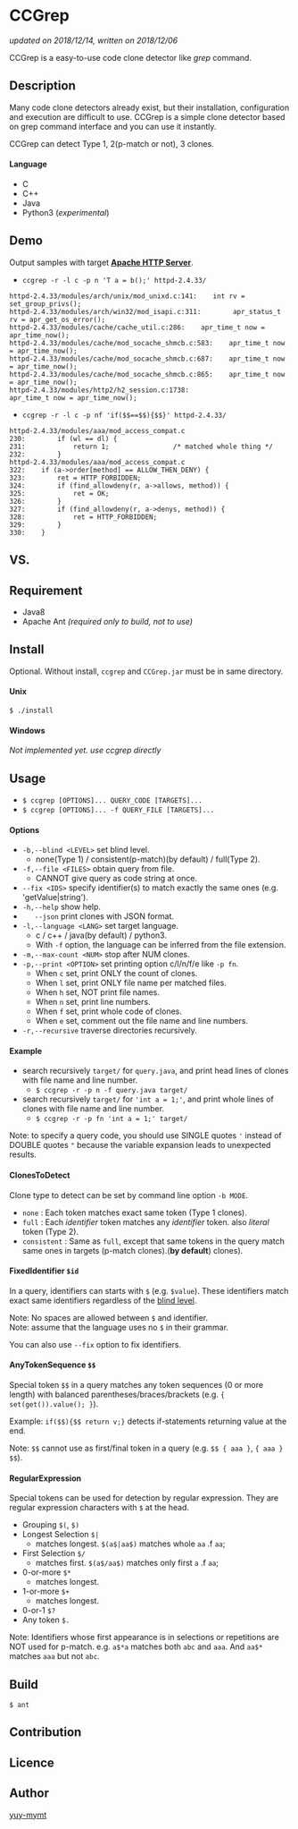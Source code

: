 CCGrep
====
*updated on 2018/12/14, written on 2018/12/06*

CCGrep is a easy-to-use code clone detector like *grep* command.

## Description
Many code clone detectors already exist, but their installation, configuration and execution are difficult to use.
CCGrep is a simple clone detector based on grep command interface and you can use it instantly.

CCGrep can detect Type 1, 2(p-match or not), 3 clones.

#### Language
 - C
 - C++
 - Java
 - Python3 (*experimental*)

## Demo
Output samples with target [**Apache HTTP Server**](http://httpd.apache.org/).

 - `ccgrep -r -l c -p n 'T a = b();' httpd-2.4.33/ `

```
httpd-2.4.33/modules/arch/unix/mod_unixd.c:141:    int rv = set_group_privs();
httpd-2.4.33/modules/arch/win32/mod_isapi.c:311:        apr_status_t rv = apr_get_os_error();
httpd-2.4.33/modules/cache/cache_util.c:286:    apr_time_t now = apr_time_now();
httpd-2.4.33/modules/cache/mod_socache_shmcb.c:583:    apr_time_t now = apr_time_now();
httpd-2.4.33/modules/cache/mod_socache_shmcb.c:687:    apr_time_t now = apr_time_now();
httpd-2.4.33/modules/cache/mod_socache_shmcb.c:865:    apr_time_t now = apr_time_now();
httpd-2.4.33/modules/http2/h2_session.c:1738:                apr_time_t now = apr_time_now();
```

 -  `ccgrep -r -l c -p nf 'if($$==$$){$$}' httpd-2.4.33/ `
```
httpd-2.4.33/modules/aaa/mod_access_compat.c
230:        if (wl == dl) {
231:            return 1;                /* matched whole thing */
232:        }
httpd-2.4.33/modules/aaa/mod_access_compat.c
322:    if (a->order[method] == ALLOW_THEN_DENY) {
323:        ret = HTTP_FORBIDDEN;
324:        if (find_allowdeny(r, a->allows, method)) {
325:            ret = OK;
326:        }
327:        if (find_allowdeny(r, a->denys, method)) {
328:            ret = HTTP_FORBIDDEN;
329:        }
330:    }
```

## VS.
## Requirement
 - Java8
 - Apache Ant *(required only to build, not to use)*

## Install
Optional.
Without install, `ccgrep` and `CCGrep.jar` must be in same directory.

#### Unix
`$ ./install`

#### Windows
*Not implemented yet. use ccgrep directly*

## Usage
 - `$ ccgrep [OPTIONS]... QUERY_CODE [TARGETS]...`
 - `$ ccgrep [OPTIONS]... -f QUERY_FILE [TARGETS]...`

#### Options
 - `-b,--blind <LEVEL>`     set blind level.
   - none(Type 1) / consistent(p-match)(by default) / full(Type 2).
 - `-f,--file <FILES>`      obtain query from file.
   - CANNOT give query as code string at once.
 - `--fix <IDS>`         specify identifier(s) to match exactly the same
                        ones (e.g. 'getValue|string').
 - `-h,--help`              show help.
 - `   --json`              print clones with JSON format.
 - `-l,--language <LANG>`   set target language.
   - c / c++ / java(by default) / python3.
   - With `-f` option, the language can be inferred from the file extension.
 - `-m,--max-count <NUM>`   stop after NUM clones.
 - `-p,--print <OPTION>`    set printing option c/l/n/f/e like `-p fn`.
   - When `c` set, print ONLY the count of clones.
   - When `l` set, print ONLY file name per matched files.
   - When `h` set, NOT print file names.
   - When `n` set, print line numbers.
   - When `f` set, print whole code of clones.
   - When `e` set, comment out the file name and line numbers.
 - `-r,--recursive`         traverse directories recursively.

#### Example
 - search recursively `target/` for `query.java`, and print head lines of clones with file name and line number.
   - `$ ccgrep -r -p n -f query.java target/`
 - search recursively `target/` for `'int a = 1;'`, and print whole lines of clones with file name and line number.
   - `$ ccgrep -r -p fn 'int a = 1;' target/`

Note: to specify a query code, you should use SINGLE quotes `'` instead of DOUBLE quotes `"` because the variable expansion leads to unexpected results.

#### ClonesToDetect
Clone type to detect can be set by command line option `-b MODE`.
 - `none`       : Each token matches exact same token (Type 1 clones).
 - `full`       : Each *identifier* token matches any *identifier* token. also *literal* token (Type 2).
 - `consistent` : Same as `full`, except that same tokens in the query match same ones in targets (p-match clones).(**by default**)
clones).

#### FixedIdentifier `$id`
In a query, identifiers can starts with `$` (e.g. `$value`).
These identifiers match exact same identifiers regardless of the [blind level](#ClonesToDetect).

Note: No spaces are allowed between `$` and identifier.  
Note: assume that the language uses no `$` in their grammar.

You can also use `--fix` option to fix identifiers.

#### AnyTokenSequence `$$`
Special token `$$` in a query matches any token sequences (0 or more length) with balanced parentheses/braces/brackets
 (e.g. `{ set(get()).value(); }`).

Example: `if($$){$$ return v;}` detects if-statements returning value at the end.

Note: `$$` cannot use as first/final token in a query (e.g. `$$ { aaa }`, `{ aaa } $$`).

#### RegularExpression
Special tokens can be used for detection by regular expression.
They are regular expression characters with `$` at the head.
 - Grouping `$(`, `$)`
 - Longest Selection `$|`
   - matches longest. `$(a$|aa$)` matches whole `aa` .f `aa`;
 - First Selection `$/`
   - matches first. `$(a$/aa$)` matches only first `a` .f `aa`;
 - 0-or-more `$*`
   - matches longest.
 - 1-or-more `$+`
   - matches longest.
 - 0-or-1 `$?`
 - Any token `$.`

Note: Identifiers whose first appearance is in selections or repetitions are NOT used for p-match.
e.g. `a$*a` matches both `abc` and `aaa`. And `aa$*` matches `aaa` but not `abc`.


## Build

`$ ant`

## Contribution
## Licence
## Author
[yuy-mymt](http://sel.ist.osaka-u.ac.jp/)
